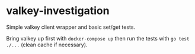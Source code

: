 # valkey-investigation
Simple valkey client wrapper and basic set/get tests.

Bring valkey up first with `docker-compose up` then run the tests with `go test ./...` (clean cache if necessary).

